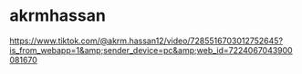 # akrmhassan
https://www.tiktok.com/@akrm.hassan12/video/7285516703012752645?is_from_webapp=1&amp;sender_device=pc&amp;web_id=7224067043900081670
